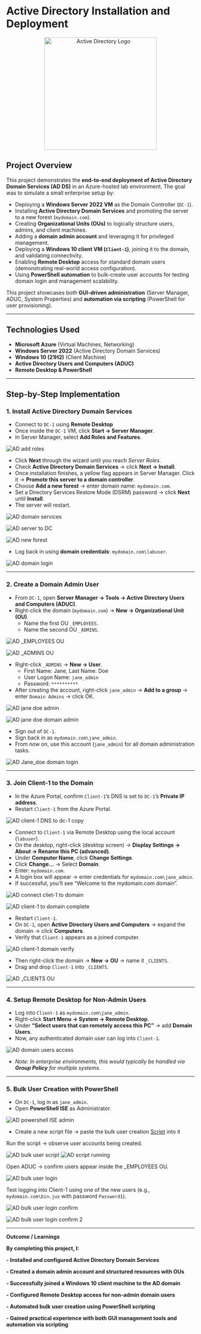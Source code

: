# Active Directory Installation and Deployment

<p align="center">
  <img src="https://i.imgur.com/pU5A58S.png" alt="Active Directory Logo" width="300"/>
</p>  

##  Project Overview  
This project demonstrates the **end-to-end deployment of Active Directory Domain Services (AD DS)** in an Azure-hosted lab environment. The goal was to simulate a small enterprise setup by:  

- Deploying a **Windows Server 2022 VM** as the Domain Controller (`DC-1`).  
- Installing **Active Directory Domain Services** and promoting the server to a new forest (`mydomain.com`).  
- Creating **Organizational Units (OUs)** to logically structure users, admins, and client machines.  
- Adding a **domain admin account** and leveraging it for privileged management.  
- Deploying a **Windows 10 client VM (`Client-1`)**, joining it to the domain, and validating connectivity.  
- Enabling **Remote Desktop** access for standard domain users (demonstrating real-world access configuration).  
- Using **PowerShell automation** to bulk-create user accounts for testing domain login and management scalability.  

This project showcases both **GUI-driven administration** (Server Manager, ADUC, System Properties) and **automation via scripting** (PowerShell for user provisioning).  

---

##  Technologies Used  
- **Microsoft Azure** (Virtual Machines, Networking)  
- **Windows Server 2022** (Active Directory Domain Services)  
- **Windows 10 (21H2)** (Client Machine)  
- **Active Directory Users and Computers (ADUC)**  
- **Remote Desktop & PowerShell**  

---

##  Step-by-Step Implementation  

###  1. Install Active Directory Domain Services  
 
- Connect to `DC-1` using **Remote Desktop**  
- Once inside the `DC-1` VM, click **Start → Server Manager**.  
- In Server Manager, select **Add Roles and Features**.  

![AD add roles](https://github.com/user-attachments/assets/a1db6bc9-623b-4b01-8046-0ac54fe7fc9d)


- Click **Next** through the wizard until you reach *Server Roles*.  
- Check **Active Directory Domain Services** → click **Next → Install**.  
- Once installation finishes, a yellow flag appears in Server Manager. Click it → **Promote this server to a domain controller**.  
- Choose **Add a new forest** → enter domain name: `mydomain.com`.  
- Set a Directory Services Restore Mode (DSRM) password → click **Next** until **Install**.  
- The server will restart.  

![AD domain services](https://github.com/user-attachments/assets/7c5f88d4-d127-48df-8484-55eb0c1b696e)

![AD server to DC](https://github.com/user-attachments/assets/ae012834-88e1-40b6-9117-33f8c4a90f50)

![AD new forest](https://github.com/user-attachments/assets/830bf2c6-457a-4627-a19b-0b94800156c4)

- Log back in using **domain credentials**: `mydomain.com\labuser`.  


![AD domain login](https://github.com/user-attachments/assets/db65cf9b-24a9-4141-89d9-cf99a11e209b)


 

---

###  2. Create a Domain Admin User  
  
- From `DC-1`, open **Server Manager → Tools → Active Directory Users and Computers (ADUC)**.  
- Right-click the domain (`mydomain.com`) → **New → Organizational Unit (OU)**.  
  - Name the first OU `_EMPLOYEES`.  
  - Name the second OU `_ADMINS`.  

![AD _EMPLOYEES OU](https://github.com/user-attachments/assets/5461847d-b6a2-4feb-84be-f6eceb389d2b)

![AD _ADMINS OU](https://github.com/user-attachments/assets/73676180-ad02-4f45-85ca-69d93709238a)

- Right-click `_ADMINS` → **New → User**.  
  - First Name: Jane, Last Name: Doe  
  - User Logon Name: `jane_admin`  
  - Password: `**********`  
- After creating the account, right-click `jane_admin` → **Add to a group** → enter `Domain Admins` → click OK.  

![AD jane doe admin](https://github.com/user-attachments/assets/b6ccb19e-5c20-4939-898c-28cd44e53912)

![AD jane doe domain admin](https://github.com/user-attachments/assets/28ad1116-0304-4b07-990e-850056038038)


- Sign out of `DC-1`.  
- Sign back in as `mydomain.com\jane_admin`.  
- From now on, use this account (`jane_admin`) for all domain administration tasks.  

![AD Jane_doe domain login](https://github.com/user-attachments/assets/07729a57-a019-4668-a744-01dfcc968d70)

---

###  3. Join Client-1 to the Domain  
 
- In the Azure Portal, confirm `Client-1`’s DNS is set to `DC-1`’s **Private IP address**.  
- Restart `Client-1` from the Azure Portal.

![AD client-1 DNS to dc-1 copy](https://github.com/user-attachments/assets/087272e3-8d3c-4f00-b3c9-5767844c027d)

  
- Connect to `Client-1` via Remote Desktop using the local account (`labuser`).  
- On the desktop, right-click (desktop screen) → **Display Settings → About → Rename this PC (advanced)**.  
- Under **Computer Name**, click **Change Settings**.  
- Click **Change…** → Select **Domain**.  
- Enter: `mydomain.com`.  
- A login box will appear → enter credentials for `mydomain.com\jane_admin`.  
- If successful, you’ll see “Welcome to the mydomain.com domain”.

![AD connect cliet-1 to domain](https://github.com/user-attachments/assets/565436ce-e4f8-45a2-a595-6181d526925d)

![AD client-1 to domain complete](https://github.com/user-attachments/assets/dee9ed1e-9b22-4606-9b5d-33f11e9d18e8)

   
- Restart `Client-1`.  
- On `DC-1`, open **Active Directory Users and Computers** → expand the domain → click **Computers**.  
- Verify that `Client-1` appears as a joined computer.  

![AD client-1 domain verify](https://github.com/user-attachments/assets/9cda34ec-25d9-4b99-8a7c-b38a3ea7cc14)

- Then right-click the domain → **New → OU** → name it `_CLIENTS`.  
- Drag and drop `Client-1` into `_CLIENTS`.  

![AD _CLIENTS OU](https://github.com/user-attachments/assets/fb72b15d-af29-40d6-b555-60034cad02b3)

---

###  4. Setup Remote Desktop for Non-Admin Users  
 
- Log into `Client-1` as `mydomain.com\jane_admin`.  
- Right-click **Start Menu → System → Remote Desktop**.    
- Under **“Select users that can remotely access this PC”** → add **Domain Users**.  
- Now, any authenticated domain user can log into `Client-1`.  


![AD domain users access](https://github.com/user-attachments/assets/9870d767-b864-4e14-b2c9-20c349d745b5)


- *Note: In enterprise environments, this would typically be handled via **Group Policy** for multiple systems.*  


---

###  5. Bulk User Creation with PowerShell  
  
- On `DC-1`, log in as `jane_admin`.  
- Open **PowerShell ISE** as Administrator.  

![AD powershell ISE admin](https://github.com/user-attachments/assets/80c30ee6-6ff6-4d1c-bd40-4c051bc2f543)


- Create a new script file → paste the bulk user creation [Script](https://github.com/joshmadakor1/AD_PS/blob/master/Generate-Names-Create-Users.ps1) into it 


Run the script → observe user accounts being created.

![AD bulk user script](https://github.com/user-attachments/assets/0ace2d67-2668-4295-9f09-e9d862becd78)
![AD script running](https://github.com/user-attachments/assets/810cebc2-661d-4596-88b2-197abd9602b6)

Open ADUC → confirm users appear inside the _EMPLOYEES OU.

![AD bulk user login](https://github.com/user-attachments/assets/3ce65488-4d7e-452d-b3e7-89b8dd456575)

Test logging into Client-1 using one of the new users (e.g., `mydomain.com\bin.jux` with password `Password1`).

![AD bulk user login confirm](https://github.com/user-attachments/assets/859d53e4-850b-48c2-8783-4dcfa99bf8d2)

![AD bulk user login confirm 2](https://github.com/user-attachments/assets/097e2ac9-3f8d-4cef-b49b-83a9478df44a)

---

**Outcome / Learnings**

**By completing this project, I:**

**- Installed and configured Active Directory Domain Services**

**- Created a domain admin account and structured resources with OUs**

**- Successfully joined a Windows 10 client machine to the AD domain**

**- Configured Remote Desktop access for non-admin domain users**

**- Automated bulk user creation using PowerShell scripting**

**- Gained practical experience with both GUI management tools and automation via 
    scripting**
